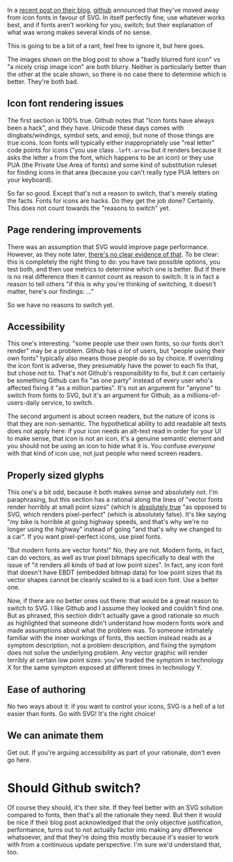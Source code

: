 In a [recent post on their blog](https://github.com/blog/2112-delivering-octicons-with-svg), [github](github.com) announced that  they've moved away from icon fonts in favour of SVG. In itself perfectly fine, use whatever works best, and if fonts aren't working for you, switch; but their explanation of what was wrong makes several kinds of no sense.

This is going to be a bit of a rant, feel free to ignore it, but here goes.

The images shown on the blog post to show a "badly blurred font icon" vs "a nicely crisp image icon" are both blurry. Neither is particularly better than the other at the scale shown, so there is no case there to determine which is better. They're both bad.

## Icon font rendering issues

The first section is 100% true. Github notes that "Icon fonts have always been a hack", and they have. Unicode these days comes with dingbats/windings, symbol sets, and emoji, but none of those things are true icons. Icon fonts will typically either inappropriately use "real letter" code points for icons ("you use class `.left-arrow` but it renders because it asks the letter `a` from the font, which happens to be an icon) or they use PUA (the Private Use Area of fonts) and some kind of substitution ruleset for finding icons in that area (because you can't really type PUA letters on your keyboard).

So far so good. Except that's not a reason to switch, that's merely stating the facts. Fonts for icons are hacks. Do they get the job done? Certainly. This does not count towards the "reasons to switch" yet.

## Page rendering improvements

There was an assumption that SVG would improve page performance. However, as they note later, [there's no clear evidence of that](https://cloud.githubusercontent.com/assets/54012/13176951/eedb1330-d6e3-11e5-8dfb-99932ff7ee25.png). To be clear: this is completely the right thing to do: you have two possible options, you test both, and then use metrics to determine which one is better. But if there is no real difference then it cannot count as reason to switch. It is in fact a reason to tell others "if this is why you're thinking of switching, it doesn't matter, here's our findings: ..."

So we have no reasons to switch yet.

## Accessibility

This one's interesting. "some people use their own fonts, so our fonts don't render" may be a problem. Github has *a lot* of users, but "people using their own fonts" typically also means those people do so by choice. If overriding the icon font is adverse, they presumably have the power to each fix that, but chose not to. That's not Github's responsibility to fix, but it can certainly be something Github can fix "as one party" instead of every user who's affected fixing it "as a million parties". It's not an argument for "anyone" to switch from fonts to SVG, but it's an argument for Github, as a millions-of-users-daily service, to switch.

The second argument is about screen readers, but the nature of icons is that they are non-semantic. The hypothetical ability to add readable alt texts does not apply here: if your icon needs an alt-text read in order for your UI to make sense, that icon is not an icon, it's a genuine semantic element and you should not be using an icon to hide what it is. You confuse *everyone* with that kind of icon use, not just people who need screen readers.

## Properly sized glyphs

This one's a bit odd, because it both makes sense and absolutely not. I'm paraphrasing, but this section has a rational along the lines of "vector fonts render horribly at small point sizes" (which is [absolutely true](http://rastertragedy.com) "as opposed to SVG, which renders pixel-perfect" (which is absolutely false). It's like saying "my bike is horrible at going highway speeds, and that's why we're no longer using the highway" instead of going "and that's why we changed to a car". If you want pixel-perfect icons, use pixel fonts.

"But modern fonts are vector fonts!" No, they are not. Modern fonts, in fact, can do vectors, as well as true pixel bitmaps specifically to deal with the issue of "it renders all kinds of bad at low point sizes". In fact, any icon font that doesn't have EBDT (embedded bitmap data) for low point sizes that its vector shapes cannot be cleanly scaled to is a bad icon font. Use a better one.

Now, if there are no better ones out there: that would be a great reason to switch to SVG. I like Github and I assume they looked and couldn't find one. But as phrased, this section didn't actually gave a good rationale so much as highlighted that someone didn't understand how modern fonts work and made assumptions about what the problem was. To someone intimately familiar with the inner workings of fonts, this section instead reads as a symptom description, not a problem description, and fixing the symptom does not solve the underlying problem. Any vector graphic will render terribly at certain low point sizes: you've traded the symptom in technology X for the same symptom exposed at different times in technology Y.

## Ease of authoring

No two ways about it: if you want to control your icons, SVG is a hell of a lot easier than fonts. Go with SVG! It's the right choice! 

## We can animate them

Get out. If you're arguing accessibility as part of your rationale, don't even go here.

# Should Github switch?

Of course they should, it's their site. If they feel better with an SVG solution compared to fonts, then that's all the rationale they need. But then it would be nice if their blog post acknowledged that the only objective justification, performance, turns out to not actually factor into making any difference whatsoever, and that they're doing this mostly because it's easier to work with from a continuous update perspective. I'm sure we'd understand that, too.